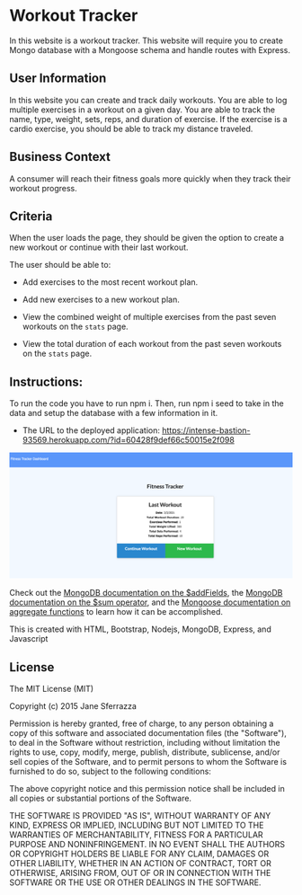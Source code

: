 # Workout Tracker

In this website is a  workout tracker. This website will require you to create Mongo database with a Mongoose schema and handle routes with Express.

## User Information 

In this website you can create and track daily workouts.  You are able to log multiple exercises in a workout on a given day. You are able to track the name, type, weight, sets, reps, and duration of exercise. If the exercise is a cardio exercise, you should be able to track my distance traveled.

## Business Context

A consumer will reach their fitness goals more quickly when they track their workout progress.

## Criteria

When the user loads the page, they should be given the option to create a new workout or continue with their last workout.

The user should be able to:

  * Add exercises to the most recent workout plan.

  * Add new exercises to a new workout plan.

  * View the combined weight of multiple exercises from the past seven workouts on the `stats` page.

  * View the total duration of each workout from the past seven workouts on the `stats` page.

## Instructions:
To run the code you have to run npm i.
Then, run npm i seed
to take in the data and setup the database with a few information in it.  


* The URL to the deployed application: https://intense-bastion-93569.herokuapp.com/?id=60428f9def66c50015e2f098

![alt text](images/workoutimage.png)

Check out the [MongoDB documentation on the $addFields](https://docs.mongodb.com/manual/reference/operator/aggregation/addFields/), the [MongoDB documentation on the $sum operator](https://docs.mongodb.com/manual/reference/operator/aggregation/sum/), and the [Mongoose documentation on aggregate functions](https://mongoosejs.com/docs/api.html#aggregate_Aggregate) to learn how it can be accomplished.

This is created with HTML, Bootstrap, Nodejs, MongoDB, Express, and Javascript

## License
The MIT License (MIT)

Copyright (c) 2015 Jane Sferrazza

Permission is hereby granted, free of charge, to any person obtaining a copy of this software and associated documentation files (the "Software"), to deal in the Software without restriction, including without limitation the rights to use, copy, modify, merge, publish, distribute, sublicense, and/or sell copies of the Software, and to permit persons to whom the Software is furnished to do so, subject to the following conditions:

The above copyright notice and this permission notice shall be included in all copies or substantial portions of the Software.

THE SOFTWARE IS PROVIDED "AS IS", WITHOUT WARRANTY OF ANY KIND, EXPRESS OR IMPLIED, INCLUDING BUT NOT LIMITED TO THE WARRANTIES OF MERCHANTABILITY, FITNESS FOR A PARTICULAR PURPOSE AND NONINFRINGEMENT. IN NO EVENT SHALL THE AUTHORS OR COPYRIGHT HOLDERS BE LIABLE FOR ANY CLAIM, DAMAGES OR OTHER LIABILITY, WHETHER IN AN ACTION OF CONTRACT, TORT OR OTHERWISE, ARISING FROM, OUT OF OR IN CONNECTION WITH THE SOFTWARE OR THE USE OR OTHER DEALINGS IN THE SOFTWARE.

